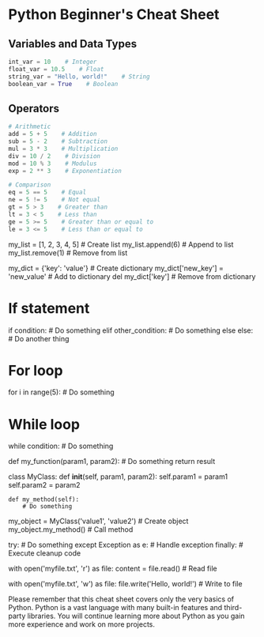 # Python Beginner's Cheat Sheet

## Variables and Data Types

```python
int_var = 10    # Integer
float_var = 10.5    # Float
string_var = "Hello, world!"    # String
boolean_var = True    # Boolean
```

## Operators

```python
# Arithmetic
add = 5 + 5    # Addition
sub = 5 - 2    # Subtraction
mul = 3 * 3    # Multiplication
div = 10 / 2    # Division
mod = 10 % 3    # Modulus
exp = 2 ** 3    # Exponentiation

# Comparison
eq = 5 == 5    # Equal
ne = 5 != 5    # Not equal
gt = 5 > 3    # Greater than
lt = 3 < 5    # Less than
ge = 5 >= 5    # Greater than or equal to
le = 3 <= 5    # Less than or equal to
```

my_list = [1, 2, 3, 4, 5]    # Create list
my_list.append(6)    # Append to list
my_list.remove(1)    # Remove from list

my_dict = {'key': 'value'}    # Create dictionary
my_dict['new_key'] = 'new_value'    # Add to dictionary
del my_dict['key']    # Remove from dictionary

# If statement
if condition:
    # Do something
elif other_condition:
    # Do something else
else:
    # Do another thing

# For loop
for i in range(5):
    # Do something

# While loop
while condition:
    # Do something

def my_function(param1, param2):
    # Do something
    return result

class MyClass:
    def __init__(self, param1, param2):
        self.param1 = param1
        self.param2 = param2

    def my_method(self):
        # Do something

my_object = MyClass('value1', 'value2')    # Create object
my_object.my_method()    # Call method

try:
    # Do something
except Exception as e:
    # Handle exception
finally:
    # Execute cleanup code

with open('myfile.txt', 'r') as file:
    content = file.read()    # Read file

with open('myfile.txt', 'w') as file:
    file.write('Hello, world!')    # Write to file



Please remember that this cheat sheet covers only the very basics of Python. Python is a vast language with many built-in features and third-party libraries. You will continue learning more about Python as you gain more experience and work on more projects.

